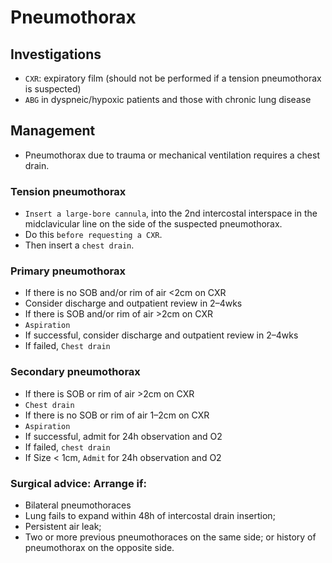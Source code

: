 # Pneumothorax

## Investigations

- `CXR`: expiratory film (should not be performed if a tension pneumothorax is suspected)
- `ABG` in dyspneic/hypoxic patients and those with chronic lung disease

## Management

- Pneumothorax due to trauma or mechanical ventilation requires a chest drain.

### Tension pneumothorax

- `Insert a large-bore cannula`, into the 2nd intercostal interspace in the midclavicular line on the side of the suspected pneumothorax.
- Do this `before requesting a CXR`.
- Then insert a `chest drain`.

### Primary pneumothorax

- If there is no SOB and/or rim of air <2cm on CXR
- Consider discharge and outpatient review in 2–4wks
- If there is SOB and/or rim of air >2cm on CXR
- `Aspiration`
- If successful, consider discharge and outpatient review in 2–4wks
- If failed, `Chest drain`

### Secondary pneumothorax

- If there is SOB or rim of air >2cm on CXR
- `Chest drain`
- If there is no SOB or rim of air 1–2cm on CXR
- `Aspiration`
- If successful, admit for 24h observation and O2
- If failed, `chest drain`
- If Size < 1cm, `Admit` for 24h observation and O2

### Surgical advice: Arrange if:

- Bilateral pneumothoraces
- Lung fails to expand within 48h of intercostal drain insertion;
- Persistent air leak;
- Two or more previous pneumothoraces on the same side; or history of pneumothorax on the opposite side.
